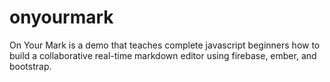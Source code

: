 onyourmark
==========

On Your Mark is a demo that teaches complete javascript beginners how to build a collaborative real-time markdown editor using firebase, ember, and bootstrap.
